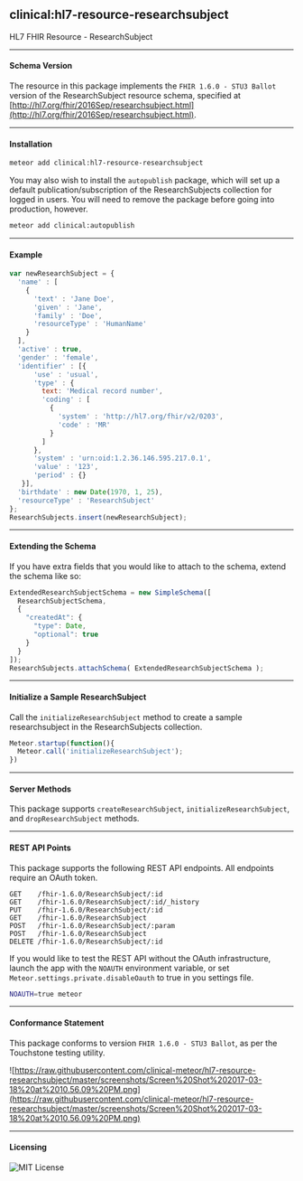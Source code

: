 ##  clinical:hl7-resource-researchsubject   

HL7 FHIR Resource - ResearchSubject


--------------------------------------------  
#### Schema Version 

The resource in this package implements the `FHIR 1.6.0 - STU3 Ballot` version of the ResearchSubject resource schema, specified at  [http://hl7.org/fhir/2016Sep/researchsubject.html](http://hl7.org/fhir/2016Sep/researchsubject.html).  


--------------------------------------------  
#### Installation  

```bash
meteor add clinical:hl7-resource-researchsubject
```

You may also wish to install the `autopublish` package, which will set up a default publication/subscription of the ResearchSubjects collection for logged in users.  You will need to remove the package before going into production, however.

```bash
meteor add clinical:autopublish  
```


--------------------------------------------  
#### Example    

```js
var newResearchSubject = {
  'name' : [
    {
      'text' : 'Jane Doe',
      'given' : 'Jane',
      'family' : 'Doe',
      'resourceType' : 'HumanName'
    }
  ],
  'active' : true,
  'gender' : 'female',
  'identifier' : [{
      'use' : 'usual',
      'type' : {
        text: 'Medical record number',
        'coding' : [
          {
            'system' : 'http://hl7.org/fhir/v2/0203',
            'code' : 'MR'
          }
        ]
      },
      'system' : 'urn:oid:1.2.36.146.595.217.0.1',
      'value' : '123',
      'period' : {}
   }],
  'birthdate' : new Date(1970, 1, 25),
  'resourceType' : 'ResearchSubject'
};
ResearchSubjects.insert(newResearchSubject);
```

--------------------------------------------  
#### Extending the Schema  

If you have extra fields that you would like to attach to the schema, extend the schema like so:  

```js
ExtendedResearchSubjectSchema = new SimpleSchema([
  ResearchSubjectSchema,
  {
    "createdAt": {
      "type": Date,
      "optional": true
    }
  }
]);
ResearchSubjects.attachSchema( ExtendedResearchSubjectSchema );
```

--------------------------------------------  
#### Initialize a Sample ResearchSubject  

Call the `initializeResearchSubject` method to create a sample researchsubject in the ResearchSubjects collection.

```js
Meteor.startup(function(){
  Meteor.call('initializeResearchSubject');
})
```
--------------------------------------------  
#### Server Methods  

This package supports `createResearchSubject`, `initializeResearchSubject`, and `dropResearchSubject` methods.

--------------------------------------------  
#### REST API Points    

This package supports the following REST API endpoints.  All endpoints require an OAuth token.  

```
GET    /fhir-1.6.0/ResearchSubject/:id    
GET    /fhir-1.6.0/ResearchSubject/:id/_history  
PUT    /fhir-1.6.0/ResearchSubject/:id  
GET    /fhir-1.6.0/ResearchSubject  
POST   /fhir-1.6.0/ResearchSubject/:param  
POST   /fhir-1.6.0/ResearchSubject  
DELETE /fhir-1.6.0/ResearchSubject/:id
```

If you would like to test the REST API without the OAuth infrastructure, launch the app with the `NOAUTH` environment variable, or set `Meteor.settings.private.disableOauth` to true in you settings file.

```bash
NOAUTH=true meteor
```

--------------------------------------------  
#### Conformance Statement  

This package conforms to version `FHIR 1.6.0 - STU3 Ballot`, as per the Touchstone testing utility.  

![https://raw.githubusercontent.com/clinical-meteor/hl7-resource-researchsubject/master/screenshots/Screen%20Shot%202017-03-18%20at%2010.56.09%20PM.png](https://raw.githubusercontent.com/clinical-meteor/hl7-resource-researchsubject/master/screenshots/Screen%20Shot%202017-03-18%20at%2010.56.09%20PM.png)  


--------------------------------------------  
#### Licensing   

![MIT License](https://img.shields.io/badge/license-MIT-blue.svg)
